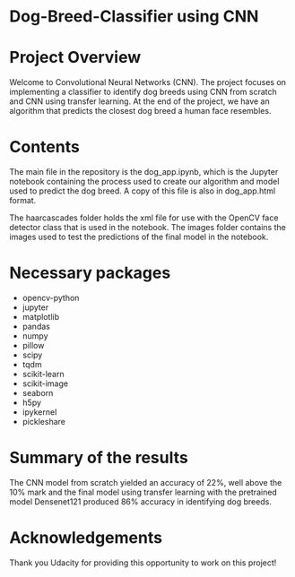 # Dog-Breed-Classifier using CNN

# Project Overview

Welcome to Convolutional Neural Networks (CNN). The project focuses on implementing a classifier to identify dog breeds using CNN from scratch and CNN using transfer learning. At the end of the project, we have an algorithm that predicts the closest dog breed a human face resembles.

# Contents

The main file in the repository is the dog_app.ipynb, which is the Jupyter notebook containing the process used to create our algorithm and model used to predict the dog breed. A copy of this file is also in dog_app.html format.

The haarcascades folder holds the xml file for use with the OpenCV face detector class that is used in the notebook. The images folder contains the images used to test the predictions of the final model in the notebook.

# Necessary packages

- opencv-python
- jupyter
- matplotlib
- pandas
- numpy
- pillow
- scipy
- tqdm
- scikit-learn
- scikit-image
- seaborn
- h5py
- ipykernel
- pickleshare

# Summary of the results

The CNN model from scratch yielded an accuracy of 22%, well above the 10% mark and the final model using transfer learning with the pretrained model Densenet121 produced 86% accuracy in identifying dog breeds.

# Acknowledgements

Thank you Udacity for providing this opportunity to work on this project!
